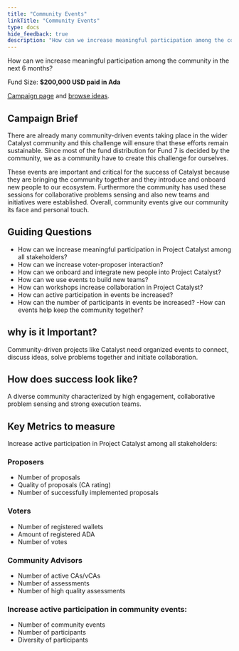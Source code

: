 ```yaml
---
title: "Community Events"
linkTitle: "Community Events"
type: docs
hide_feedback: true
description: "How can we increase meaningful participation among the community in the next 6 months?"
---
```

How can we increase meaningful participation among the community in the next 6 months?

Fund Size: **$200,000 USD paid in Ada**

[Campaign page](https://cardano.ideascale.com/a/campaign-home/26234) and [browse ideas](https://cardano.ideascale.com/a/ideas/top/campaign-filter/byids/campaigns/26234/stage/unspecified).

## Campaign Brief

There are already many community-driven events taking place in the wider Catalyst community and this challenge will ensure that these efforts remain sustainable. Since most of the fund distribution for Fund 7 is decided by the community, we as a community have to create this challenge for ourselves.

These events are important and critical for the success of Catalyst because they are bringing the community together and they introduce and onboard new people to our ecosystem. Furthermore the community has used these sessions for collaborative problems sensing and also new teams and initiatives were established. Overall, community events give our community its face and personal touch.

## Guiding Questions
- How can we increase meaningful participation in Project Catalyst among all stakeholders?
- How can we increase voter-proposer interaction?
- How can we onboard and integrate new people into Project Catalyst?
- How can we use events to build new teams?
- How can workshops increase collaboration in Project Catalyst?
- How can active participation in events be increased?
- How can the number of participants in events be increased?
-How can events help keep the community together?

## why is it Important?
Community-driven projects like Catalyst need organized events to connect, discuss ideas, solve problems together and initiate collaboration.

## How does success look like?
A diverse community characterized by high engagement, collaborative problem sensing and strong execution teams.

## Key Metrics to measure
Increase active participation in Project Catalyst among all stakeholders:

### Proposers
- Number of proposals
- Quality of proposals (CA rating)
- Number of successfully implemented proposals

### Voters
- Number of registered wallets
- Amount of registered ADA
- Number of votes

### Community Advisors
- Number of active CAs/vCAs
- Number of assessments
- Number of high quality assessments

### Increase active participation in community events:
- Number of community events
- Number of participants
- Diversity of participants
